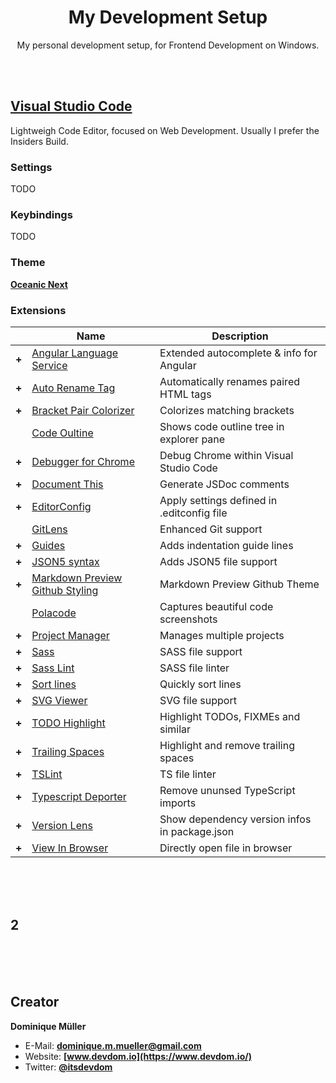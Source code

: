 <div align="center">

# My Development Setup

My personal development setup, for Frontend Development on Windows.

</div>

<br><br>

## [Visual Studio Code](https://code.visualstudio.com/)

Lightweigh Code Editor, focused on Web Development. Usually I prefer the Insiders Build.

### Settings

TODO

### Keybindings

TODO

### Theme

**[Oceanic Next](https://marketplace.visualstudio.com/items?itemName=naumovs.theme-oceanicnext)**

### Extensions

|        | Name                                                                                                                          | Description          |
| :----: | ----------------------------------------------------------------------------------------------------------------------------- | -------------------- |
| **+** | [Angular Language Service](https://marketplace.visualstudio.com/items?itemName=Angular.ng-template)                           | Extended autocomplete & info for Angular |
| **+** | [Auto Rename Tag](https://marketplace.visualstudio.com/items?itemName=formulahendry.auto-rename-tag)                          | Automatically renames paired HTML tags |
| **+** | [Bracket Pair Colorizer](https://marketplace.visualstudio.com/items?itemName=CoenraadS.bracket-pair-colorizer)                | Colorizes matching brackets |
|       | [Code Oultine](https://marketplace.visualstudio.com/items?itemName=patrys.vscode-code-outline)                                | Shows code outline tree in explorer pane |
| **+** | [Debugger for Chrome](https://marketplace.visualstudio.com/items?itemName=msjsdiag.debugger-for-chrome)                       | Debug Chrome within Visual Studio Code |
| **+** | [Document This](https://marketplace.visualstudio.com/items?itemName=joelday.docthis)                                          | Generate JSDoc comments |
| **+** | [EditorConfig](https://marketplace.visualstudio.com/items?itemName=EditorConfig.EditorConfig)                                 | Apply settings defined in .editconfig file |
|       | [GitLens](https://marketplace.visualstudio.com/items?itemName=eamodio.gitlens)                                                | Enhanced Git support |
| **+** | [Guides](https://marketplace.visualstudio.com/items?itemName=spywhere.guides)                                                 | Adds indentation guide lines |
| **+** | [JSON5 syntax](https://marketplace.visualstudio.com/items?itemName=mrmlnc.vscode-json5)                                       | Adds JSON5 file support |
| **+** | [Markdown Preview Github Styling](https://marketplace.visualstudio.com/items?itemName=bierner.markdown-preview-github-styles) | Markdown Preview Github Theme |
|       | [Polacode](https://marketplace.visualstudio.com/items?itemName=pnp.polacode)                                                  | Captures beautiful code screenshots |
| **+** | [Project Manager](https://marketplace.visualstudio.com/items?itemName=alefragnani.project-manager)                            | Manages multiple projects |
| **+** | [Sass](https://marketplace.visualstudio.com/items?itemName=robinbentley.sass-indented)                                        | SASS file support |
| **+** | [Sass Lint](https://marketplace.visualstudio.com/items?itemName=glen-84.sass-lint)                                            | SASS file linter |
| **+** | [Sort lines](https://marketplace.visualstudio.com/items?itemName=Tyriar.sort-lines)                                           | Quickly sort lines |
| **+** | [SVG Viewer](https://marketplace.visualstudio.com/items?itemName=cssho.vscode-svgviewer)                                      | SVG file support |
| **+** | [TODO Highlight](https://marketplace.visualstudio.com/items?itemName=wayou.vscode-todo-highlight)                             | Highlight TODOs, FIXMEs and similar |
| **+** | [Trailing Spaces](https://marketplace.visualstudio.com/items?itemName=shardulm94.trailing-spaces)                             | Highlight and remove trailing spaces |
| **+** | [TSLint](https://marketplace.visualstudio.com/items?itemName=eg2.tslint)                                                      | TS file linter |
| **+** | [Typescript Deporter](https://marketplace.visualstudio.com/items?itemName=Acr0most.ts-deporter)                               | Remove ununsed TypeScript imports |
| **+** | [Version Lens](https://marketplace.visualstudio.com/items?itemName=pflannery.vscode-versionlens)                              | Show dependency version infos in package.json |
| **+** | [View In Browser](https://marketplace.visualstudio.com/items?itemName=qinjia.view-in-browser)                                 | Directly open file in browser |

<br><br><br>

## 2

<br><br><br>

## Creator

**Dominique Müller**

- E-Mail: **[dominique.m.mueller@gmail.com](mailto:dominique.m.mueller@gmail.com)**
- Website: **[www.devdom.io](https://www.devdom.io/)**
- Twitter: **[@itsdevdom](https://twitter.com/itsdevdom)**
